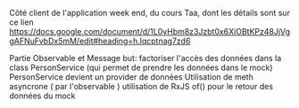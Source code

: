 Côté client de l'application week end, du cours Taa, dont les détails sont sur ce lien
https://docs.google.com/document/d/1L0yHbm8z3Jzbt0x6XiOBtKPz48JjVggAFNuFvbDx5mM/edit#heading=h.lqcptnag7zd6

Partie Observable et Message
but: 
 factoriser l'accès des données dans la class PersonService (qui permet de prendre les données dans le mock)
 PersonService devient un provider de données
 Utilisation de meth asyncrone ( par l'observable )
 utilisation de RxJS of() pour le retour des données du mock
 